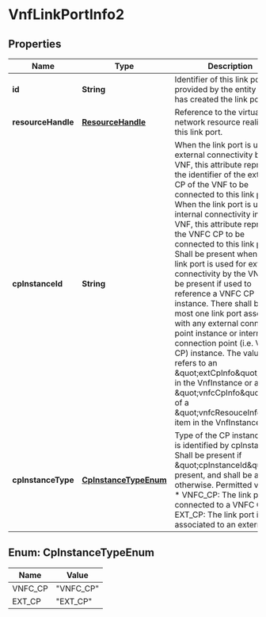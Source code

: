 
# VnfLinkPortInfo2

## Properties
Name | Type | Description | Notes
------------ | ------------- | ------------- | -------------
**id** | **String** | Identifier of this link port as provided by the entity that has created the link port.  | 
**resourceHandle** | [**ResourceHandle**](ResourceHandle.md) | Reference to the virtualised network resource realizing this link port.  | 
**cpInstanceId** | **String** | When the link port is used for external connectivity by the VNF, this attribute represents the identifier of the external CP of the VNF to be connected to this link port. When the link port is used for internal connectivity in the VNF, this attribute represents the VNFC CP to be connected to this link port. Shall be present when the link port is used for external connectivity by the VNF. may be present if used to reference a VNFC CP instance. There shall be at most one link port associated with any external connection point instance or internal connection point (i.e. VNFC CP) instance. The value refers to an \&quot;extCpInfo\&quot; item in the VnfInstance or a \&quot;vnfcCpInfo\&quot; item of a \&quot;vnfcResouceInfo\&quot; item in the VnfInstance.  |  [optional]
**cpInstanceType** | [**CpInstanceTypeEnum**](#CpInstanceTypeEnum) | Type of the CP instance that is identified by cpInstanceId. Shall be present if \&quot;cpInstanceId\&quot; is present, and shall be absent otherwise. Permitted values: * VNFC_CP: The link port is connected to a VNFC CP * EXT_CP: The link port is associated to an external CP.  |  [optional]


<a name="CpInstanceTypeEnum"></a>
## Enum: CpInstanceTypeEnum
Name | Value
---- | -----
VNFC_CP | &quot;VNFC_CP&quot;
EXT_CP | &quot;EXT_CP&quot;



